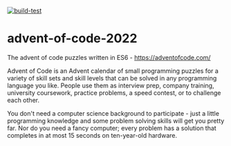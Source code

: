 [![build-test](https://github.com/bismarkhenao/advent-of-code-2022/actions/workflows/node.js.yml/badge.svg?branch=main)](https://github.com/bismarkhenao/advent-of-code-2022/actions/workflows/node.js.yml)

# advent-of-code-2022
The advent of code puzzles written in ES6 - https://adventofcode.com/

Advent of Code is an Advent calendar of small programming puzzles for a variety of skill sets and skill levels that can be solved in any programming language you like. People use them as interview prep, company training, university coursework, practice problems, a speed contest, or to challenge each other.

You don't need a computer science background to participate - just a little programming knowledge and some problem solving skills will get you pretty far. Nor do you need a fancy computer; every problem has a solution that completes in at most 15 seconds on ten-year-old hardware.
